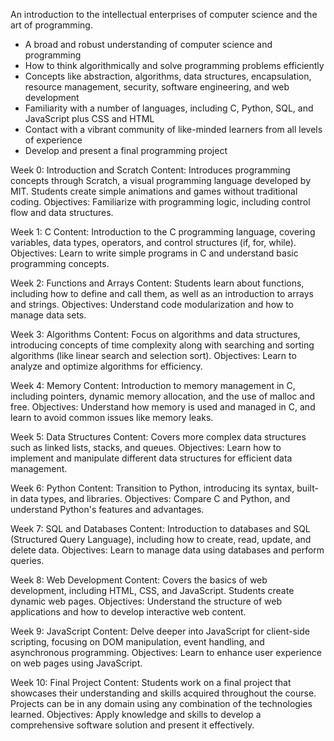 An introduction to the intellectual enterprises of computer science and the art of programming.
- A broad and robust understanding of computer science and programming
- How to think algorithmically and solve programming problems efficiently
- Concepts like abstraction, algorithms, data structures, encapsulation, resource management, security, software engineering, and web development
- Familiarity with a number of languages, including C, Python, SQL, and JavaScript plus CSS and HTML
- Contact with a vibrant community of like-minded learners from all levels of experience
- Develop and present a final programming project

Week 0: Introduction and Scratch
Content: Introduces programming concepts through Scratch, a visual programming language developed by MIT. Students create simple animations and games without traditional coding.
Objectives: Familiarize with programming logic, including control flow and data structures.

Week 1: C
Content: Introduction to the C programming language, covering variables, data types, operators, and control structures (if, for, while).
Objectives: Learn to write simple programs in C and understand basic programming concepts.

Week 2: Functions and Arrays
Content: Students learn about functions, including how to define and call them, as well as an introduction to arrays and strings.
Objectives: Understand code modularization and how to manage data sets.

Week 3: Algorithms
Content: Focus on algorithms and data structures, introducing concepts of time complexity along with searching and sorting algorithms (like linear search and selection sort).
Objectives: Learn to analyze and optimize algorithms for efficiency.

Week 4: Memory
Content: Introduction to memory management in C, including pointers, dynamic memory allocation, and the use of malloc and free.
Objectives: Understand how memory is used and managed in C, and learn to avoid common issues like memory leaks.

Week 5: Data Structures
Content: Covers more complex data structures such as linked lists, stacks, and queues.
Objectives: Learn how to implement and manipulate different data structures for efficient data management.

Week 6: Python
Content: Transition to Python, introducing its syntax, built-in data types, and libraries.
Objectives: Compare C and Python, and understand Python's features and advantages.

Week 7: SQL and Databases
Content: Introduction to databases and SQL (Structured Query Language), including how to create, read, update, and delete data.
Objectives: Learn to manage data using databases and perform queries.

Week 8: Web Development
Content: Covers the basics of web development, including HTML, CSS, and JavaScript. Students create dynamic web pages.
Objectives: Understand the structure of web applications and how to develop interactive web content.

Week 9: JavaScript
Content: Delve deeper into JavaScript for client-side scripting, focusing on DOM manipulation, event handling, and asynchronous programming.
Objectives: Learn to enhance user experience on web pages using JavaScript.

Week 10: Final Project
Content: Students work on a final project that showcases their understanding and skills acquired throughout the course. Projects can be in any domain using any combination of the technologies learned.
Objectives: Apply knowledge and skills to develop a comprehensive software solution and present it effectively.
